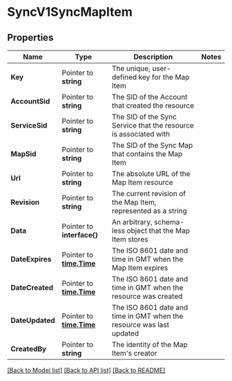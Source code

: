 # SyncV1SyncMapItem

## Properties

Name | Type | Description | Notes
------------ | ------------- | ------------- | -------------
**Key** | Pointer to **string** | The unique, user-defined key for the Map Item |
**AccountSid** | Pointer to **string** | The SID of the Account that created the resource |
**ServiceSid** | Pointer to **string** | The SID of the Sync Service that the resource is associated with |
**MapSid** | Pointer to **string** | The SID of the Sync Map that contains the Map Item |
**Url** | Pointer to **string** | The absolute URL of the Map Item resource |
**Revision** | Pointer to **string** | The current revision of the Map Item, represented as a string |
**Data** | Pointer to **interface{}** | An arbitrary, schema-less object that the Map Item stores |
**DateExpires** | Pointer to [**time.Time**](time.Time.md) | The ISO 8601 date and time in GMT when the Map Item expires |
**DateCreated** | Pointer to [**time.Time**](time.Time.md) | The ISO 8601 date and time in GMT when the resource was created |
**DateUpdated** | Pointer to [**time.Time**](time.Time.md) | The ISO 8601 date and time in GMT when the resource was last updated |
**CreatedBy** | Pointer to **string** | The identity of the Map Item's creator |

[[Back to Model list]](../README.md#documentation-for-models) [[Back to API list]](../README.md#documentation-for-api-endpoints) [[Back to README]](../README.md)


